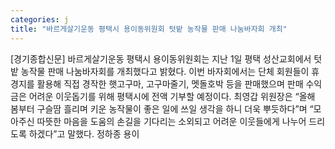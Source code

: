 ```yaml
---
categories: j
title: "바르게살기운동 평택시 용이동위원회 텃밭 농작물 판매 나눔바자회 개최"
---
```

[경기종합신문] 바르게살기운동 평택시 용이동위원회는 지난 1일 평택 성산교회에서 텃밭 농작물 판매 나눔바자회를 개최했다고 밝혔다. 이번 바자회에서는 단체 회원들이 휴경지를 활용해 직접 경작한 햇고구마, 고구마줄기, 멧돌호박 등을 판매했으며 판매 수익금은 어려운 이웃돕기를 위해 평택시에 전액 기부할 예정이다. 최영갑 위원장은 “올해 봄부터 구슬땀 흘리며 키운 농작물이 좋은 일에 쓰일 생각을 하니 더욱 뿌듯하다”며 “모아주신 따뜻한 마음을 도움의 손길을 기다리는 소외되고 어려운 이웃들에게 나누어 드리도록 하겠다”고 말했다. 정하종 용이